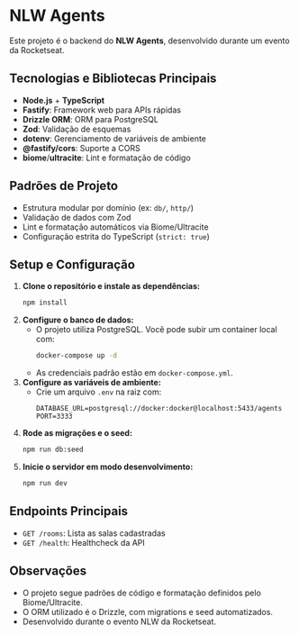 # NLW Agents

Este projeto é o backend do **NLW Agents**, desenvolvido durante um evento da Rocketseat.

## Tecnologias e Bibliotecas Principais

- **Node.js** + **TypeScript**
- **Fastify**: Framework web para APIs rápidas
- **Drizzle ORM**: ORM para PostgreSQL
- **Zod**: Validação de esquemas
- **dotenv**: Gerenciamento de variáveis de ambiente
- **@fastify/cors**: Suporte a CORS
- **biome**/**ultracite**: Lint e formatação de código

## Padrões de Projeto

- Estrutura modular por domínio (ex: `db/`, `http/`)
- Validação de dados com Zod
- Lint e formatação automáticos via Biome/Ultracite
- Configuração estrita do TypeScript (`strict: true`)

## Setup e Configuração

1. **Clone o repositório e instale as dependências:**
   ```bash
   npm install
   ```
2. **Configure o banco de dados:**
   - O projeto utiliza PostgreSQL. Você pode subir um container local com:
     ```bash
     docker-compose up -d
     ```
   - As credenciais padrão estão em `docker-compose.yml`.
3. **Configure as variáveis de ambiente:**
   - Crie um arquivo `.env` na raiz com:
     ```env
     DATABASE_URL=postgresql://docker:docker@localhost:5433/agents
     PORT=3333
     ```
4. **Rode as migrações e o seed:**
   ```bash
   npm run db:seed
   ```
5. **Inicie o servidor em modo desenvolvimento:**
   ```bash
   npm run dev
   ```

## Endpoints Principais

- `GET /rooms`: Lista as salas cadastradas
- `GET /health`: Healthcheck da API

## Observações

- O projeto segue padrões de código e formatação definidos pelo Biome/Ultracite.
- O ORM utilizado é o Drizzle, com migrations e seed automatizados.
- Desenvolvido durante o evento NLW da Rocketseat.
